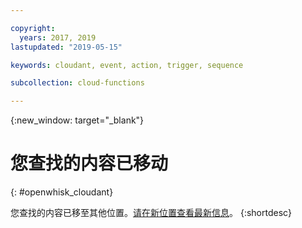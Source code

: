 ```yaml
---

copyright:
  years: 2017, 2019
lastupdated: "2019-05-15"

keywords: cloudant, event, action, trigger, sequence

subcollection: cloud-functions

---
```


{:new_window: target="_blank"}
# 您查找的内容已移动
{: #openwhisk_cloudant}

您查找的内容已移至其他位置。[请在新位置查看最新信息](/docs/openwhisk?topic=cloud-functions-pkg_cloudant)。
{:shortdesc}
